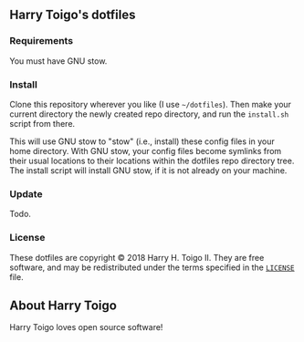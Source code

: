 Harry Toigo's dotfiles
----------------------

<cool image here>

### Requirements

You must have GNU stow.

### Install

Clone this repository wherever you like (I use `~/dotfiles`). Then make your
current directory the newly created repo directory, and run the `install.sh`
script from there.

This will use GNU stow to "stow" (i.e., install) these config files in your home
directory. With GNU stow, your config files become symlinks from their usual
locations to their locations within the dotfiles repo directory tree. The install
script will install GNU stow, if it is not already on your machine.

### Update

Todo.

### License

These dotfiles are copyright © 2018 Harry H. Toigo II. They are free software, and may be
redistributed under the terms specified in the [`LICENSE`][] file.

[`LICENSE`]: /LICENSE

About Harry Toigo
-----------------

Harry Toigo loves open source software!
